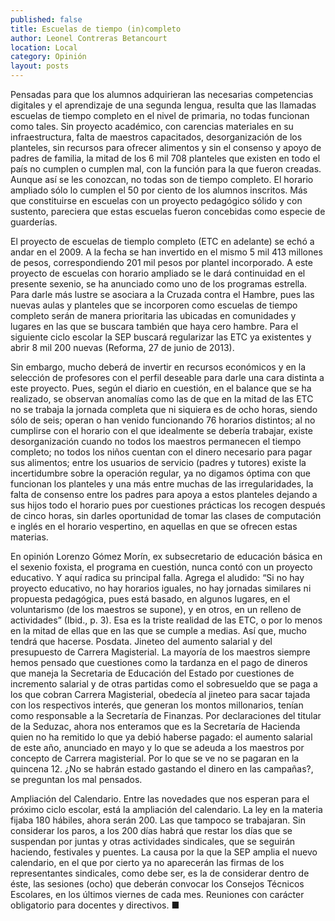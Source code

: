 ```yaml
---
published: false
title: Escuelas de tiempo (in)completo
author: Leonel Contreras Betancourt
location: Local
category: Opinión
layout: posts
---
```


Pensadas para que los alumnos adquirieran las necesarias competencias digitales y el aprendizaje de una segunda lengua, resulta que las llamadas escuelas de tiempo completo en el nivel de primaria, no todas funcionan como tales. Sin proyecto académico, con carencias materiales en su infraestructura, falta de maestros capacitados, desorganización de los planteles, sin recursos para ofrecer alimentos y sin el consenso y apoyo de padres de familia, la mitad de los 6 mil 708 planteles que existen en todo el país no cumplen o cumplen mal, con la función para la que fueron creadas. Aunque así se les conozcan, no todas son de tiempo completo. El horario ampliado sólo lo cumplen el 50 por ciento de los alumnos inscritos. Más que constituirse en escuelas con un proyecto pedagógico sólido y con sustento, pareciera que estas escuelas fueron concebidas como especie de guarderías.

El proyecto de escuelas de tiemplo completo (ETC en adelante) se echó a andar en el 2009. A la fecha se han invertido en el mismo 5 mil 413 millones de pesos, correspondiendo 201 mil pesos por plantel incorporado.
A este proyecto de escuelas con horario ampliado se le dará continuidad en el presente sexenio, se ha anunciado como uno de los programas estrella. Para darle más lustre se asociara a la Cruzada contra el Hambre, pues las nuevas aulas y planteles que se incorporen como escuelas de tiempo completo serán de manera prioritaria las ubicadas en comunidades y lugares en las que se buscara también que haya cero hambre. Para el siguiente ciclo escolar la SEP buscará regularizar las ETC ya existentes y abrir 8 mil 200 nuevas (Reforma, 27 de junio de 2013).

Sin embargo, mucho deberá de invertir en recursos económicos y en la selección de profesores con el perfil deseable para darle una cara distinta a este proyecto. Pues, según el diario en cuestión, en el balance que se ha realizado, se observan anomalías como las de que en la mitad de las ETC no se trabaja la jornada completa que ni siquiera es de ocho horas, siendo sólo de seis; operan o han venido funcionando 76 horarios distintos; al no cumplirse con el horario con el que idealmente se debería trabajar, existe desorganización cuando no todos los maestros permanecen el tiempo completo; no todos los niños cuentan con el dinero necesario para pagar sus alimentos; entre los usuarios de servicio (padres y tutores) existe la incertidumbre sobre la operación regular, ya no digamos óptima con que funcionan los planteles y una más entre muchas de las irregularidades, la falta de consenso entre los padres para apoya a estos planteles dejando a sus hijos todo el horario pues por cuestiones prácticas los recogen después de cinco horas, sin darles oportunidad de tomar las clases de computación e inglés en el horario vespertino, en aquellas en que se ofrecen estas materias.    
  
  En opinión Lorenzo Gómez Morín, ex subsecretario de educación básica en el sexenio foxista, el programa en cuestión, nunca contó con un proyecto educativo. Y aquí radica su principal falla. Agrega el aludido: “Si no hay proyecto educativo, no hay horarios iguales, no hay jornadas similares ni propuesta pedagógica, pues está basado, en algunos lugares, en el voluntarismo (de los maestros se supone), y en otros, en un relleno de actividades” (Ibid., p. 3). Esa es la triste realidad de las ETC, o por lo menos en la mitad de ellas que en las que se cumple a medias. Así que, mucho tendrá que hacerse. 
Posdata. Jineteo del aumento salarial y del presupuesto de Carrera Magisterial. La mayoría de los maestros siempre hemos pensado que cuestiones como la tardanza en el pago de dineros que maneja la Secretaria de Educación del Estado por cuestiones de incremento salarial y de otras partidas como el sobresueldo que se paga a los que cobran Carrera Magisterial, obedecía al jineteo para sacar tajada con los respectivos interés, que generan los montos millonarios, tenían como responsable a la Secretaría de Finanzas.  Por declaraciones del titular de la Seduzac, ahora nos enteramos que es la Secretaría de  Hacienda quien no ha remitido lo que ya debió haberse pagado: el aumento salarial de este año, anunciado en mayo y lo que se adeuda a los maestros por concepto de Carrera magisterial. Por lo que se ve no se pagaran en la quincena 12. ¿No se habrán estado gastando el dinero en las campañas?, se preguntan los mal pensados.
  
  Ampliación del Calendario. Entre las novedades que nos esperan para el próximo ciclo escolar, está la ampliación del calendario. La  ley en la materia fijaba 180 hábiles, ahora serán 200. Las que tampoco se trabajaran. Sin considerar los paros, a los 200 días habrá que restar los días que se suspendan por juntas y otras actividades sindicales, que se seguirán haciendo, festivales y puentes. La causa por la que la SEP amplia el nuevo calendario, en el que por cierto ya no aparecerán las firmas de los representantes sindicales, como debe ser, es la de considerar dentro de éste, las sesiones (ocho) que deberán convocar los Consejos Técnicos Escolares, en los últimos viernes de cada mes. Reuniones con carácter obligatorio para docentes y directivos. ■
